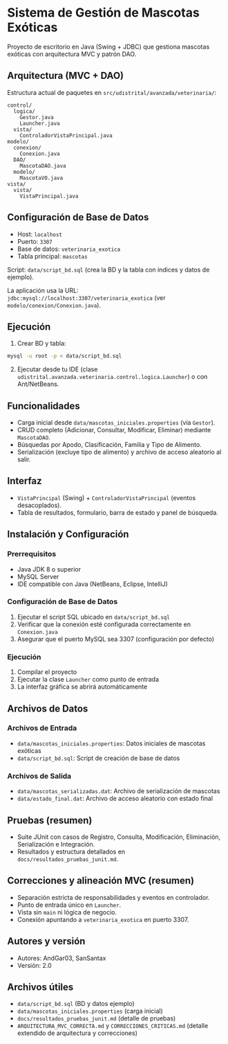# Sistema de Gestión de Mascotas Exóticas

Proyecto de escritorio en Java (Swing + JDBC) que gestiona mascotas exóticas con arquitectura MVC y patrón DAO.

## Arquitectura (MVC + DAO)

Estructura actual de paquetes en `src/udistrital/avanzada/veterinaria/`:

```
control/
  logica/
    Gestor.java
    Launcher.java
  vista/
    ControladorVistaPrincipal.java
modelo/
  conexion/
    Conexion.java
  DAO/
    MascotaDAO.java
  modelo/
    MascotaVO.java
vista/
  vista/
    VistaPrincipal.java
```

## Configuración de Base de Datos

- Host: `localhost`
- Puerto: `3307`
- Base de datos: `veterinaria_exotica`
- Tabla principal: `mascotas`

Script: `data/script_bd.sql` (crea la BD y la tabla con índices y datos de ejemplo).

La aplicación usa la URL: `jdbc:mysql://localhost:3307/veterinaria_exotica` (ver `modelo/conexion/Conexion.java`).

## Ejecución

1) Crear BD y tabla:
```bash
mysql -u root -p < data/script_bd.sql
```
2) Ejecutar desde tu IDE (clase `udistrital.avanzada.veterinaria.control.logica.Launcher`) o con Ant/NetBeans.

## Funcionalidades

- Carga inicial desde `data/mascotas_iniciales.properties` (vía `Gestor`).
- CRUD completo (Adicionar, Consultar, Modificar, Eliminar) mediante `MascotaDAO`.
- Búsquedas por Apodo, Clasificación, Familia y Tipo de Alimento.
- Serialización (excluye tipo de alimento) y archivo de acceso aleatorio al salir.

## Interfaz

- `VistaPrincipal` (Swing) + `ControladorVistaPrincipal` (eventos desacoplados).
- Tabla de resultados, formulario, barra de estado y panel de búsqueda.

## Instalación y Configuración

### Prerrequisitos

- Java JDK 8 o superior
- MySQL Server
- IDE compatible con Java (NetBeans, Eclipse, IntelliJ)

### Configuración de Base de Datos

1. Ejecutar el script SQL ubicado en `data/script_bd.sql`
2. Verificar que la conexión esté configurada correctamente en `Conexion.java`
3. Asegurar que el puerto MySQL sea 3307 (configuración por defecto)

### Ejecución

1. Compilar el proyecto
2. Ejecutar la clase `Launcher` como punto de entrada
3. La interfaz gráfica se abrirá automáticamente

## Archivos de Datos

### Archivos de Entrada
- `data/mascotas_iniciales.properties`: Datos iniciales de mascotas exóticas
- `data/script_bd.sql`: Script de creación de base de datos

### Archivos de Salida
- `data/mascotas_serializadas.dat`: Archivo de serialización de mascotas
- `data/estado_final.dat`: Archivo de acceso aleatorio con estado final

## Pruebas (resumen)

- Suite JUnit con casos de Registro, Consulta, Modificación, Eliminación, Serialización e Integración.
- Resultados y estructura detallados en `docs/resultados_pruebas_junit.md`.

## Correcciones y alineación MVC (resumen)

- Separación estricta de responsabilidades y eventos en controlador.
- Punto de entrada único en `Launcher`.
- Vista sin `main` ni lógica de negocio.
- Conexión apuntando a `veterinaria_exotica` en puerto 3307.

## Autores y versión

- Autores: AndGar03, SanSantax
- Versión: 2.0

## Archivos útiles

- `data/script_bd.sql` (BD y datos ejemplo)
- `data/mascotas_iniciales.properties` (carga inicial)
- `docs/resultados_pruebas_junit.md` (detalle de pruebas)
- `ARQUITECTURA_MVC_CORRECTA.md` y `CORRECCIONES_CRITICAS.md` (detalle extendido de arquitectura y correcciones)


